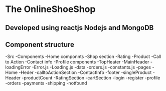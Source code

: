 # The OnlineShoeShop
## Developed using reactjs Nodejs and MongoDB


## Component structure
-Src
    -Components
        -Home componnts
            -Shop section
                -Rating
                -Product
            -Call to Action
            -Contact info
        -Profile components
            -TopHeater
            -MainHeader
        -loadingError
            -Error.js
            -Loading.js
        -data
        -orders.js
        -constants.js
    -pages
        -Home
            -Heder
            -calltoActionSection
            -ContactInfo
            -footer
        -singleProduct
            -Header
            -productCount
            -RatingSection
        -cartSection
        -login
        -register
        -profile
        -orders
        -payments
        -shipping
        -notfound
        

        
                
